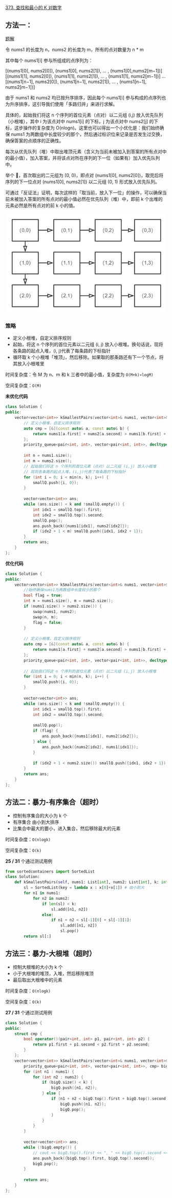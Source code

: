 [373. 查找和最小的 K 对数字](https://leetcode-cn.com/problems/find-k-pairs-with-smallest-sums/)

## 方法一：

[题解](https://leetcode-cn.com/problems/find-k-pairs-with-smallest-sums/solution/gong-shui-san-xie-duo-lu-gui-bing-yun-yo-pgw5/)

令 nums1 的长度为 n，nums2 的长度为 m，所有的点对数量为 n * m

其中每个 nums1[i] 参与所组成的点序列为：

[(nums1[0], nums2[0]), (nums1[0], nums2[1]), ... , (nums1[0],nums2[m−1])]
[(nums1[1], nums2[0]), (nums1[1], nums2[1]), ... , (nums1[1], nums2[m−1])]
...
[(nums1[n−1], nums2[0]), (nums1[n−1], nums2[1]), ... , (nums1[n−1], nums2[m−1])]

由于 nums1 和 nums2 均已按升序排序，因此每个 nums1[i] 参与构成的点序列也为升序排序，这引导我们使用「多路归并」来进行求解。

具体的，起始我们将这 n 个序列的首位元素（点对）以二元组 (i,j) 放入优先队列（小根堆），其中 i 为该点对中 nums1[i] 的下标，j 为该点对中 nums2[j] 的下标，这步操作的复杂度为 O(nlogn)。这里也可以得出一个小优化是：我们始终确保 nums1 为两数组中长度较少的那个，然后通过标识位来记录是否发生过交换，确保答案的点顺序的正确性。

每次从优先队列（堆）中取出堆顶元素（含义为当前未被加入到答案的所有点对中的最小值），加入答案，并将该点对所在序列的下一位（如果有）加入优先队列中。

举个 🌰，首次取出的二元组为 (0, 0)，即点对 (nums1[0], nums2[0])，取完后将序列的下一位点对 (nums1[0], nums2[1]) 以二元组 (0, 1) 形式放入优先队列。

可通过「反证法」证明，每次这样的「取当前，放入下一位」的操作，可以确保当前未被加入答案的所有点对的最小值必然在优先队列（堆）中，即前 k 个出堆的元素必然是所有点对的前 k 小的值。

![373](../doc/373.png)

### 策略

- 定义小根堆，自定义排序规则
- 起始，将这 n 个序列的首位元素以二元组 (i, j) 放入小根堆。换句话说，现将各条路的起点入堆，(i, j)代表了每条路的下标指针
- 循环取 k 个小根堆「堆顶」，然后移除。如果取的那条路还有下一个节点，将其放入小根堆里

时间复杂度：令 M 为 n、m 和 k 三者中的最小值，复杂度为 `O(M+k)∗logM)`

空间复杂度：`O(M)`

**未优化代码**

```c++
class Solution {
public:
    vector<vector<int>> kSmallestPairs(vector<int>& nums1, vector<int>& nums2, int k) {
        // 定义小根堆，自定义排序规则
        auto cmp = [&](const auto& a, const auto& b) {
            return nums1[a.first] + nums2[a.second] > nums1[b.first] + nums2[b.second];
        };
        priority_queue<pair<int, int>, vector<pair<int, int>>, decltype(cmp)> smallQ(cmp);
        
        int n = nums1.size();
        int m = nums2.size();
        // 起始我们将这 n 个序列的首位元素（点对）以二元组 (i,j) 放入小根堆
        // 现将各条路的起点入堆，(i,j)代表了每条路的下标指针
        for (int i = 0; i < min(n, k); i++) {
            smallQ.push({i, 0});
        }

        vector<vector<int>> ans;
        while (ans.size() < k and !smallQ.empty()) {
            int idx1 = smallQ.top().first;
            int idx2 = smallQ.top().second;
            smallQ.pop();
            ans.push_back({nums1[idx1], nums2[idx2]});
            if (idx2 + 1 < m) smallQ.push({idx1, idx2 + 1});
        }
        return ans;
    }
};
```

**优化代码**

```c++
class Solution {
public:
    vector<vector<int>> kSmallestPairs(vector<int>& nums1, vector<int>& nums2, int k) {
        //始终确保nums1为两数组中长度较少的那个
        bool flag = true;
        int n = nums1.size(), m = nums2.size();
        if (nums1.size() > nums2.size()) {
            swap(nums1, nums2);
            swap(n, m);
            flag = false;
        }

        // 定义小根堆，自定义排序规则
        auto cmp = [&](const auto& a, const auto& b) {
            return nums1[a.first] + nums2[a.second] > nums1[b.first] + nums2[b.second];
        };
        priority_queue<pair<int, int>, vector<pair<int, int>>, decltype(cmp)> smallQ(cmp);

        // 起始我们将这 n 个序列的首位元素（点对）以二元组 (i,j) 放入小根堆
        for (int i = 0; i < min(n, k); i++) {
            smallQ.push({i, 0});
        }

        vector<vector<int>> ans;
        while (ans.size() < k and !smallQ.empty()) {
            int idx1 = smallQ.top().first;
            int idx2 = smallQ.top().second;

            smallQ.pop();
            if (flag) {
                ans.push_back({nums1[idx1], nums2[idx2]});
            } else {
                ans.push_back({nums2[idx2], nums1[idx1]});
            }

            if (idx2 + 1 < nums2.size()) smallQ.push({idx1, idx2 + 1});
        }
        return ans;
    }
};
```

## 方法二：暴力-有序集合（超时）

- 控制有序集合的大小为 k 个
- 有序集合 由小到大排序
- 比集合中最大的要小，进入集合，然后移除最大的元素

时间复杂度：`O(nlogk)`

空间复杂度：`O(k)`

**25 / 31** 个通过测试用例

```python
from sortedcontainers import SortedList
class Solution:
    def kSmallestPairs(self, nums1: List[int], nums2: List[int], k: int) -> List[List[int]]:
        sl = SortedList(key = lambda x : x[0]+x[1]) # 由小到大
        for n1 in nums1:
            for n2 in nums2:
                if len(sl) < k:
                    sl.add([n1, n2])
                else:
                    if n1 + n2 < sl[-1][0] + sl[-1][1]:
                        sl.add([n1, n2])
                        sl.pop()
        return sl[:]
```

## 方法三：暴力-大根堆（超时）

- 控制大根堆的大小为 k 个
- 小于大根堆的堆顶，入堆，然后移除堆顶
- 最后取出大根堆中的元素

时间复杂度：`O(nlogk)`

空间复杂度：`O(k)`

**27 / 31** 个通过测试用例

```c++
class Solution {
public:
    struct cmp {
        bool operator()(pair<int, int> p1, pair<int, int> p2) {
            return p1.first + p1.second < p2.first + p2.second;
        }
    };
    vector<vector<int>> kSmallestPairs(vector<int>& nums1, vector<int>& nums2, int k) {
        priority_queue<pair<int, int>, vector<pair<int, int>>, cmp> bigQ;
        for (int n1 : nums1) {
            for (int n2 : nums2) {
                if (bigQ.size() < k) {
                    bigQ.push({n1, n2});
                } else {
                    if (n1 + n2 < bigQ.top().first + bigQ.top().second) {
                        bigQ.push({n1, n2});
                        bigQ.pop();
                    }
                }
            }
        }

        vector<vector<int>> ans;
        while (!bigQ.empty()) {
            // cout << bigQ.top().first << ", " << bigQ.top().second << endl;
            ans.push_back({bigQ.top().first, bigQ.top().second});
            bigQ.pop();
        }

        return ans;
    }
};
```

